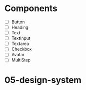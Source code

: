 # Components

- [ ] Button
- [ ] Heading
- [ ] Text
- [ ] TextInput
- [ ] Textarea
- [ ] Checkbox
- [ ] Avatar
- [ ] MultiStep
# 05-design-system
